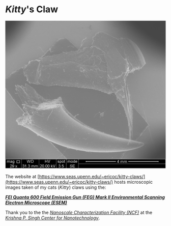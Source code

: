 # _Kitty_'s Claw

![images/claw_overview.png](images/claw_overview.png)

The website at [https://www.seas.upenn.edu/~ericoc/kitty-claws/](https://www.seas.upenn.edu/~ericoc/kitty-claws/) hosts microscopic images taken of my cats (_Kitty_) claws using the:

**[_FEI Quanta 600 Field Emission Gun (FEG) Mark II Environmental Scanning Electron Microscope (ESEM)_](https://www.nano.upenn.edu/equipment/quanta-600-feg-esem/)**

Thank you to the the [_Nanoscale Characterization Facility (NCF)_](https://www.nano.upenn.edu/resources/nanoscale-characterization/)
at the [_Krishna P. Singh Center for Nanotechnology_](https://www.nano.upenn.edu/).
